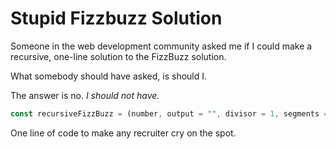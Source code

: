 # Stupid Fizzbuzz Solution

Someone in the web development community asked me if I could make a recursive, one-line solution to the FizzBuzz solution.

What somebody should have asked, is should I. 

The answer is no. *I should not have.*

```js
const recursiveFizzBuzz = (number, output = "", divisor = 1, segments = ["Fizz", "Buzz"]) => (divisor += 2) > 5 ? output || number : recursiveFizzBuzz(number, !(number % divisor) ? (output += segments[(divisor - 1) / 2 - 1]) : output, divisor, segments);
```

One line of code to make any recruiter cry on the spot.
